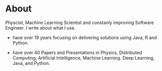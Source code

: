 # About
Physcist, Machine Learning Scientist and constanly improving Software Engineer. I write about what I use.

- have over 19 years focusing on delivering solutions using Java, R and Python. 

- have over 40 Papers and Presentations in Physics, Distributed Computing, Artificial Intelligence, Machine Learning. Deep Learning, Java, and Python. 
